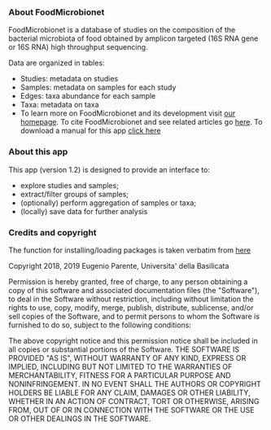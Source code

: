### About FoodMicrobionet

FoodMicrobionet is a database of studies on the composition of the bacterial microbiota of food obtained by amplicon targeted (16S RNA gene or 16S RNA) high throughput sequencing.

Data are organized in tables:

* Studies: metadata on studies
* Samples: metadata on samples for each study
* Edges: taxa abundance for each sample
* Taxa: metadata on taxa
* To learn more on FoodMicrobionet and its development visit [our homepage](http://www.foodmicrobionet.org). To cite FoodMicrobionet and see related articles go [here](http://www.foodmicrobionet.org). To download a manual for this app [click here](http://www.foodmicrobionet.org/wp-content/uploads/2018/01/manual_shinyFMBN_021218.docx)

### About this app

This app (version 1.2) is designed to provide an interface to:

* explore studies and samples;
* extract/filter groups of samples;
* (optionally) perform aggregation of samples or taxa;
* (locally) save data for further analysis

### Credits and copyright

The function for installing/loading packages is taken verbatim from [here](https://f1000research.com/articles/5-1492/v2)

Copyright 2018, 2019 Eugenio Parente, Universita' della Basilicata

Permission is hereby granted, free of charge, to any person obtaining a copy of this software and associated documentation files (the "Software"), to deal in the Software without restriction, including without limitation the rights to use, copy, modify, merge, publish, distribute, sublicense, and/or sell copies of the Software, and to permit persons to whom the Software is furnished to do so, subject to the following conditions:

The above copyright notice and this permission notice shall be included in all copies or substantial portions of the Software.
THE SOFTWARE IS PROVIDED "AS IS", WITHOUT WARRANTY OF ANY KIND, EXPRESS OR IMPLIED, INCLUDING BUT NOT LIMITED TO THE WARRANTIES OF MERCHANTABILITY, FITNESS FOR A PARTICULAR PURPOSE AND NONINFRINGEMENT. IN NO EVENT SHALL THE AUTHORS OR COPYRIGHT HOLDERS BE LIABLE FOR ANY CLAIM, DAMAGES OR OTHER LIABILITY, WHETHER IN AN ACTION OF CONTRACT, TORT OR OTHERWISE, ARISING FROM, OUT OF OR IN CONNECTION WITH THE SOFTWARE OR THE USE OR OTHER DEALINGS IN THE SOFTWARE.

